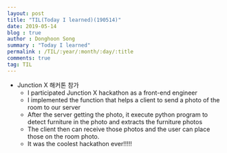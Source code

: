 ```yaml
---
layout: post
title: "TIL(Today I learned)(190514)"
date: 2019-05-14
blog : true
author : Donghoon Song
summary : "Today I learned"
permalink : /TIL/:year/:month/:day/:title
comments: true
tag: TIL
---
```


- Junction X 해커톤 참가
	- I participated Junction X hackathon as a front-end engineer
	- I implemented the function that helps a client to send a photo of the room to our server
	- After the server getting the photo, it execute python program to detect furniture in the photo and extracts the furniture photos
	- The client then can receive those photos and the user can place those on the room photo.
	- It was the coolest hackathon ever!!!!!